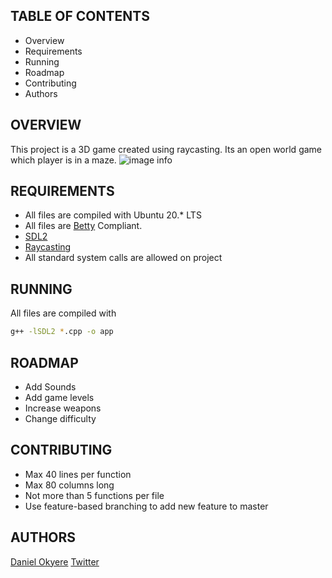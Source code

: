 TABLE OF CONTENTS
-----------------

* Overview
* Requirements
* Running
* Roadmap
* Contributing
* Authors

OVERVIEW
--------
This project is a 3D game created using raycasting. Its an open world game which player is in a maze.
![image info](./game%20overview.gif)

REQUIREMENTS
------------
- All files are compiled with Ubuntu 20.* LTS
- All files are [Betty](https://github.com/holbertonschool/Betty) Compliant.
- [SDL2](https://www.libsdl.org/)
- [Raycasting](https://permadi.com/1996/05/ray-casting-tutorial-table-of-contents/)
- All standard system calls are allowed on project

RUNNING
-------
All files are compiled with 
```bash
g++ -lSDL2 *.cpp -o app
```

ROADMAP
-------
* Add Sounds
* Add game levels
* Increase weapons
* Change difficulty

CONTRIBUTING
------------
- Max 40 lines per function
- Max 80 columns long
- Not more than 5 functions per file
- Use feature-based branching to add new feature to master

AUTHORS
-------
[Daniel Okyere](https://github.com/DanielOkyere)
[Twitter](https://twitter.com/daniel_k_okyere)